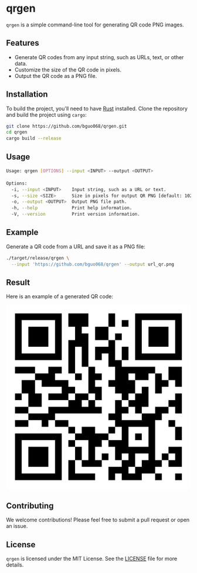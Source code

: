 
# qrgen

`qrgen` is a simple command-line tool for generating QR code PNG images. 

## Features
- Generate QR codes from any input string, such as URLs, text, or other data.
- Customize the size of the QR code in pixels.
- Output the QR code as a PNG file.

## Installation
To build the project, you'll need to have [Rust](https://www.rust-lang.org/) installed. Clone the repository and build the project using `cargo`:

```sh
git clone https://github.com/bguo068/qrgen.git
cd qrgen
cargo build --release
```

## Usage

```sh
Usage: qrgen [OPTIONS] --input <INPUT> --output <OUTPUT>

Options:
  -i, --input <INPUT>    Input string, such as a URL or text.
  -s, --size <SIZE>      Size in pixels for output QR PNG [default: 1024].
  -o, --output <OUTPUT>  Output PNG file path.
  -h, --help             Print help information.
  -V, --version          Print version information.
```

## Example

Generate a QR code from a URL and save it as a PNG file:

```sh
./target/release/qrgen \
  --input 'https://github.com/bguo068/qrgen' --output url_qr.png
```

## Result

Here is an example of a generated QR code:

![Generated QR Code](./url_qr.png)

## Contributing

We welcome contributions! Please feel free to submit a pull request or open an issue.

## License

`qrgen` is licensed under the MIT License. See the [LICENSE](./LICENSE) file for more details.

